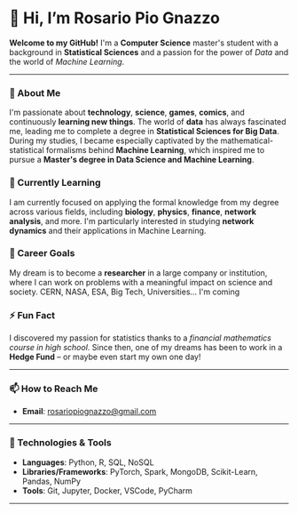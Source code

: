 # 👋 Hi, I’m **Rosario Pio Gnazzo**

**Welcome to my GitHub!** I'm a **Computer Science** master's student with a background in **Statistical Sciences** and a passion for the power of _Data_ and the world of _Machine Learning_.

---

### 👀 About Me

I'm passionate about **technology**, **science**, **games**, **comics**, and continuously **learning new things**. The world of **data** has always fascinated me, leading me to complete a degree in **Statistical Sciences for Big Data**. During my studies, I became especially captivated by the mathematical-statistical formalisms behind **Machine Learning**, which inspired me to pursue a **Master's degree in Data Science and Machine Learning**.

### 🌱 Currently Learning

I am currently focused on applying the formal knowledge from my degree across various fields, including **biology**, **physics**, **finance**, **network analysis**, and more. I'm particularly interested in studying **network dynamics** and their applications in Machine Learning.

### 💼 Career Goals

My dream is to become a **researcher** in a large company or institution, where I can work on problems with a meaningful impact on science and society. CERN, NASA, ESA, Big Tech, Universities... I'm coming

### ⚡ Fun Fact

I discovered my passion for statistics thanks to a _financial mathematics course in high school_. Since then, one of my dreams has been to work in a **Hedge Fund** – or maybe even start my own one day!

---

### 📫 How to Reach Me

- **Email**: [rosariopiognazzo@gmail.com](mailto:rosariopiognazzo@gmail.com)

---

### 🔧 Technologies & Tools
<!-- Optional: Add a list of your skills here (e.g., Python, R, SQL, TensorFlow) -->
- **Languages**: Python, R, SQL, NoSQL
- **Libraries/Frameworks**: PyTorch, Spark, MongoDB, Scikit-Learn, Pandas, NumPy
- **Tools**: Git, Jupyter, Docker, VSCode, PyCharm

---

<!---
rosariopiognazzo/rosariopiognazzo is a ✨ special ✨ repository because its `README.md` (this file) appears on your GitHub profile.
You can click the Preview link to take a look at your changes.
--->

